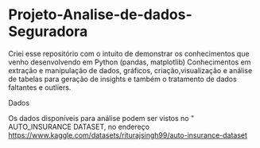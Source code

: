 # Projeto-Analise-de-dados-Seguradora

Criei esse repositório com o intuito de demonstrar os conhecimentos que venho desenvolvendo em Python (pandas, matplotlib) 
Conhecimentos em extração e manipulação de dados, gráficos, criação,visualização e análise de tabelas para geração de insights e também o tratamento de dados faltantes e outliers.


Dados

Os dados disponíveis para análise podem ser vistos no " AUTO_INSURANCE DATASET, no endereço https://www.kaggle.com/datasets/riturajsingh99/auto-insurance-dataset







